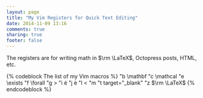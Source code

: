 ```yaml
---
layout: page
title: "My Vim Registers for Quick Text Editing"
date: 2014-11-09 13:16
comments: true
sharing: true
footer: false
---
```


The registers are for writing math in $\rm \LaTeX$, Octopress posts,
HTML, etc.

{% codeblock The list of my Vim macros %}
"b   \mathbf
"c   \mathcal
"e   \exists
"f   \forall
"g   &gt;
"i   é
"j   è
"l   &lt;
"m   <!-- more -->
"t   target="_blank"
"z   $\rm \LaTeX$
{% endcodeblock %}
